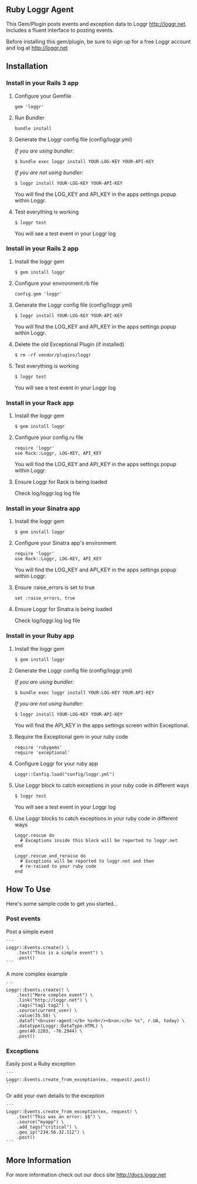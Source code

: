 ## Ruby Loggr Agent

This Gem/Plugin posts events and exception data to Loggr <http://loggr.net>. Includes a fluent interface to posting events.

Before installing this gem/plugin, be sure to sign up for a free Loggr account and log at <http://loggr.net>

## Installation
### Install in your Rails 3 app

1. Configure your Gemfile

	```
	gem 'loggr'
	```

2. Run Bundler
	
	```
	bundle install
	```

3. Generate the Loggr config file (config/loggr.yml)

	*If you are using bundler:*

	```
	$ bundle exec loggr install YOUR-LOG-KEY YOUR-API-KEY
	```

	*If you are not using bundler:*

	```
	$ loggr install YOUR-LOG-KEY YOUR-API-KEY
	```

	You will find the LOG_KEY and API_KEY in the apps settings popup within Loggr.

4. Test everything is working

	```
	$ loggr test
	```

	You will see a test event in your Loggr log

### Install in your Rails 2 app

1. Install the loggr gem

	```
	$ gem install loggr
	```

2. Configure your environment.rb file
	
	```
	config.gem 'loggr'
	```

3. Generate the Loggr config file (config/loggr.yml)

	```
	$ loggr install YOUR-LOG-KEY YOUR-API-KEY
	```

	You will find the LOG_KEY and API_KEY in the apps settings popup within Loggr.

4. Delete the old Exceptional Plugin (if installed)

	```
	$ rm -rf vendor/plugins/loggr
	```

5. Test everything is working

	```
	$ loggr test
	```

	You will see a test event in your Loggr log

### Install in your Rack app

1. Install the loggr gem

	```
	$ gem install loggr
	```

2. Configure your config.ru file

	```
	require 'loggr'
	use Rack::Loggr, LOG-KEY, API_KEY
	```

	You will find the LOG_KEY and API_KEY in the apps settings popup within Loggr.

3. Ensure Loggr for Rack is being loaded

	Check log/loggr.log log file

### Install in your Sinatra app

1. Install the loggr gem

	```
	$ gem install loggr
	```

2. Configure your Sinatra app's environment

	```
	require 'loggr'
	use Rack::Loggr, LOG-KEY, API_KEY
	```

	You will find the LOG_KEY and API_KEY in the apps settings popup within Loggr.

3. Ensure :raise_errors is set to true

	```
	set :raise_errors, true
	```

4. Ensure Loggr for Sinatra is being loaded

	Check log/loggr.log log file

### Install in your Ruby app

1. Install the loggr gem

	```
	$ gem install loggr
	```

2. Generate the Loggr config file (config/loggr.yml)

	*If you are using bundler:*

	```
	$ bundle exec loggr install YOUR-LOG-KEY YOUR-API-KEY
	```

	*If you are not using bundler:*

	```
	$ loggr install YOUR-LOG-KEY YOUR-API-KEY
	```

	You will find the API_KEY in the apps settings screen within Exceptional.

3. Require the Exceptional gem in your ruby code

	```
	require 'rubygems'
	require 'exceptional'
	```

4. Configure Loggr for your ruby app

	```
	Loggr::Config.load("config/loggr.yml")
	```

4. Use Loggr block to catch exceptions in your ruby code in different ways

	```
	$ loggr test
	```

	You will see a test event in your Loggr log

5. Use Loggr blocks to catch exceptions in your ruby code in different ways

	```
	Loggr.rescue do
	  # Exceptions inside this block will be reported to loggr.net
	end

	Loggr.rescue_and_reraise do
	  # Exceptions will be reported to loggr.net and then
	  # re-raised to your ruby code
	end
	```

## How To Use

Here's some sample code to get you started...

### Post events

Post a simple event

	```
	Loggr::Events.create() \
		.text("This is a simple event") \
		.post()
	```

A more complex example

	```
	Loggr::Events.create() \
        .text("More complex event") \
        .link("http://loggr.net") \
        .tags("tag1 tag2") \
        .source(current_user) \
        .value(35.50) \
        .dataf("<b>user-agent:</b> %s<br/><b>on:</b> %s", r.UA, today) \
        .datatype(Loggr::DataType.HTML) \
        .geo(40.1203, -76.2944) \
        .post()

### Exceptions

Easily post a Ruby exception

	```
	Loggr::Events.create_from_exception(ex, request).post()
	```

Or add your own details to the exception

	```
	Loggr::Events.create_from_exception(ex, request) \
		.text("This was an error: $$") \
		.source("myapp") \
		.add_tags("critical") \
		.geo_ip("234.56.32.112") \
		.post()
	```

## More Information
For more information check out our docs site <http://docs.loggr.net>

